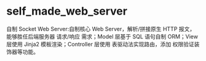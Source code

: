 # self_made_web_server
自制 Socket Web Server:自制核心 Web Server，解析/拼接原生 HTTP 报文，能够胜任后端服务器 请求/响应 需求；Model 层基于 SQL 语句自制 ORM；View 层使用 Jinja2 模板渲染；Controller 层使用 表驱动法实现路由，添加 权限验证装饰器等功能。
